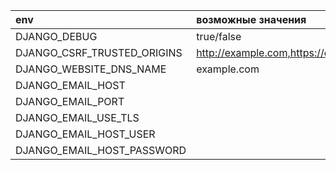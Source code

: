 | env                         | возможные значения                     | описание                     |
|:----------------------------|:---------------------------------------|:-----------------------------|
| DJANGO_DEBUG                | true/false                             |                              |
| DJANGO_CSRF_TRUSTED_ORIGINS | http://example.com,https://example.com |                              |
| DJANGO_WEBSITE_DNS_NAME     | example.com                            |                              |
| DJANGO_EMAIL_HOST           |                                        |                              |
| DJANGO_EMAIL_PORT           |                                        |                              |
| DJANGO_EMAIL_USE_TLS        |                                        |                              |
| DJANGO_EMAIL_HOST_USER      |                                        |                              |
| DJANGO_EMAIL_HOST_PASSWORD  |                                        |                              |